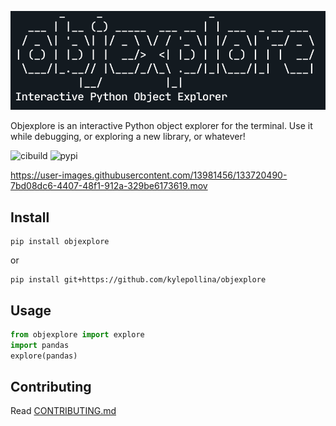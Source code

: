 
![logo](images/logo.png)

Objexplore is an interactive Python object explorer for the terminal. Use it while debugging, or exploring a new library, or whatever!

![cibuild](https://github.com/kylepollina/objexplore/actions/workflows/python-app.yml/badge.svg) ![pypi](https://img.shields.io/pypi/v/objexplore.svg)


https://user-images.githubusercontent.com/13981456/133720490-7bd08dc6-4407-48f1-912a-329be6173619.mov


## Install

```
pip install objexplore
```

or

```
pip install git+https://github.com/kylepollina/objexplore
```

## Usage

```python
from objexplore import explore
import pandas
explore(pandas)
```

## Contributing
Read [CONTRIBUTING.md](CONTRIBUTING.md)
